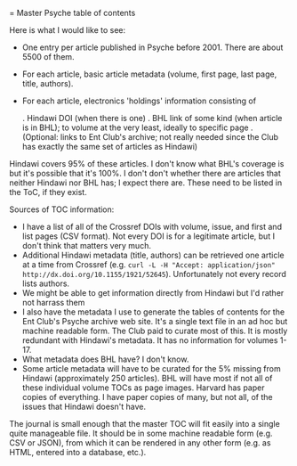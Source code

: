 
= Master Psyche table of contents

Here is what I would like to see:

- One entry per article published in Psyche before 2001.  There are
  about 5500 of them.
- For each article, basic article metadata (volume, first page, last page, title,
  authors).
- For each article, electronics 'holdings' information consisting of

  . Hindawi DOI (when there is one)
  . BHL link of some kind (when article is in BHL); to volume at the
     very least, ideally to specific page
  . (Optional: links to Ent Club's archive; not really needed since
     the Club has exactly the same set of articles as Hindawi)

Hindawi covers 95% of these articles.  I don't know what BHL's
coverage is but it's possible that it's 100%.  I don't don't whether
there are articles that neither Hindawi nor BHL has; I expect there
are.  These need to be listed in the ToC, if they exist.

Sources of TOC information:

- I have a list of all of the Crossref DOIs with volume, issue, and first
  and list pages (CSV format).  Not every DOI is for a legitimate
  article, but I don't think that matters very much.
- Additional Hindawi metadata (title, authors) can be retrieved one article at a time
  from Crossref (e.g. `curl -L -H "Accept: application/json" http://dx.doi.org/10.1155/1921/52645`).
  Unfortunately not every record lists authors.
- We might be able to get information directly from Hindawi but I'd
  rather not harrass them
- I also have the metadata I use to generate the tables of contents
  for the Ent Club's Psyche archive web site.  It's a single text file in 
  an ad hoc but machine readable form.  The Club paid to curate most
  of this.  It is mostly redundant with Hindawi's metadata.  It has no
  information for volumes 1-17.
- What metadata does BHL have? I don't know.
- Some article metadata will have to be curated for the 5% missing
  from Hindawi (approximately 250 articles).  BHL will have most if
  not all of these individual volume TOCs as page images.
  Harvard has paper copies of everything.  I have paper copies of
  many, but not all, of the issues that Hindawi doesn't have.

The journal is small enough that the master TOC will fit easily into a
single quite manageable file.  It should be in some machine readable
form (e.g. CSV or JSON), from which it can be rendered in any other
form (e.g. as HTML, entered into a database, etc.).
